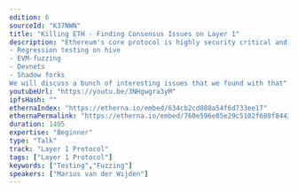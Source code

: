 ```yaml
---
edition: 6
sourceId: "K37NWN"
title: "Killing ETH - Finding Consensus Issues on Layer 1"
description: "Ethereum's core protocol is highly security critical and thus needs to be tested thoroughly. This talk will discuss the testing methods we use to make sure that all execution layer clients implement the same protocol:
- Regression testing on hive
- EVM-fuzzing
- Devnets
- Shadow forks
We will discuss a bunch of interesting issues that we found with that"
youtubeUrl: "https://youtu.be/3NHgwgra3yM"
ipfsHash: ""
ethernaIndex: "https://etherna.io/embed/634cb2cd080a54f6d733ee17"
ethernaPermalink: "https://etherna.io/embed/760e596e85e29c5102f680f84433812fe6e77a9a3a8437720e6750a4a461eebc"
duration: 1405
expertise: "Beginner"
type: "Talk"
track: "Layer 1 Protocol"
tags: ["Layer 1 Protocol"]
keywords: ["Testing","Fuzzing"]
speakers: ["Marius van der Wijden"]
---
```

